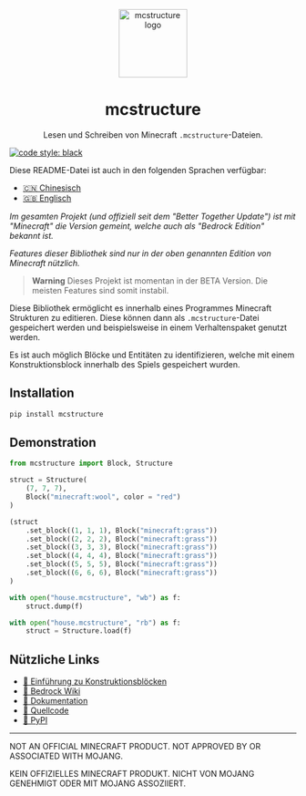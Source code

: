 <p align="center">
  <img
    src="https://raw.githubusercontent.com/phoenixr-codes/mcstructure/main/logo.png"
    width="120px"
    align="center" alt="mcstructure logo"
  />
  <h1 align="center">mcstructure</h1>
  <p align="center">
    Lesen und Schreiben von Minecraft <code>.mcstructure</code>-Dateien.
  </p>
</p>

[![code style: black](https://img.shields.io/badge/code%20style-black-000000.svg)](https://github.com/psf/black)

Diese README-Datei ist auch in den folgenden
Sprachen verfügbar:

* [🇨🇳 Chinesisch](https://github.com/phoenixr-codes/mcstructure/blob/main/README_CN.md)
* [🇬🇧 Englisch](https://github.com/phoenixr-codes/mcstructure/blob/main/README.md)

_Im gesamten Projekt (und offiziell seit dem
"Better Together Update") ist mit "Minecraft"
die Version gemeint, welche auch als "Bedrock
Edition" bekannt ist._

_Features dieser Bibliothek sind nur in der
oben genannten Edition von Minecraft nützlich._

> **Warning**
> Dieses Projekt ist momentan in der BETA Version.
> Die meisten Features sind somit instabil.

Diese Bibliothek ermöglicht es innerhalb eines
Programmes Minecraft Strukturen zu editieren.
Diese können dann als ``.mcstructure``-Datei
gespeichert werden und beispielsweise in einem
Verhaltenspaket genutzt werden.

Es ist auch möglich Blöcke und Entitäten zu
identifizieren, welche mit einem Konstruktionsblock
innerhalb des Spiels gespeichert wurden.


Installation
------------

```bash
pip install mcstructure
```


Demonstration
-------------

```python
from mcstructure import Block, Structure

struct = Structure(
    (7, 7, 7),
    Block("minecraft:wool", color = "red")
)

(struct
    .set_block((1, 1, 1), Block("minecraft:grass"))
    .set_block((2, 2, 2), Block("minecraft:grass"))
    .set_block((3, 3, 3), Block("minecraft:grass"))
    .set_block((4, 4, 4), Block("minecraft:grass"))
    .set_block((5, 5, 5), Block("minecraft:grass"))
    .set_block((6, 6, 6), Block("minecraft:grass"))
)

with open("house.mcstructure", "wb") as f:
    struct.dump(f)
```

```python
with open("house.mcstructure", "rb") as f:
    struct = Structure.load(f)
```


Nützliche Links
---------------

* [👋 Einführung zu Konstruktionsblöcken](https://learn.microsoft.com/en-us/minecraft/creator/documents/introductiontostructureblocks)
* [📖 Bedrock Wiki](https://wiki.bedrock.dev/nbt/mcstructure.html#file-format)
* [📖 Dokumentation](https://phoenixr-codes.github.io/mcstructure/)
* [📁 Quellcode](https://github.com/phoenixr-codes/mcstructure)
* [🐍 PyPI](https://pypi.org/project/mcstructure/)

--------------------------------------------

NOT AN OFFICIAL MINECRAFT PRODUCT.
NOT APPROVED BY OR ASSOCIATED WITH MOJANG.

KEIN OFFIZIELLES MINECRAFT PRODUKT.
NICHT VON MOJANG GENEHMIGT ODER MIT MOJANG
ASSOZIIERT.
